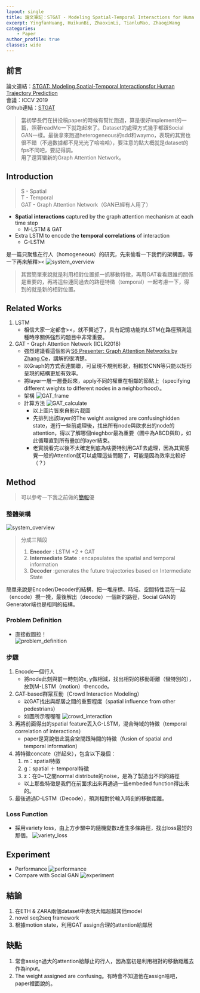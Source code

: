 ```yaml
---
layout: single
title: 論文筆記：STGAT - Modeling Spatial-Temporal Interactions for Human Trajectory Prediction
excerpt: YingfanHuang, HuikunBi, ZhaoxinLi, TianluMao, ZhaoqiWang
categories:
    - Paper
author_profile: true
classes: wide
---
```


## 前言
論文連結：[STGAT: Modeling Spatial-Temporal Interactionsfor Human Trajectory Prediction](https://openaccess.thecvf.com/content_ICCV_2019/papers/Huang_STGAT_Modeling_Spatial-Temporal_Interactions_for_Human_Trajectory_Prediction_ICCV_2019_paper.pdf)  
會議：ICCV 2019  
Github連結：[STGAT](https://github.com/huang-xx/STGAT)
>當初學長們在拼投稿paper的時候有幫忙跑過，算是很好implement的一篇，照著readMe一下就跑起來了。Dataset的處理方式幾乎都跟Social GAN一樣。最後拿來跑過heterogeneous的sdd和waymo，表現的其實也很不錯（不過數據都不見光光了哈哈哈），要注意的點大概就是dataset的fps不同吧，要記得調。  
>用了還算蠻新的Graph Attention Network。  

## Introduction
>S - Spatial  
>T - Temporal  
>GAT - Graph Attention Network（GAN已經有人用了）

* **Spatial interactions** captured by the graph attention mechanism at each time step 
  * M-LSTM & GAT
* Extra LSTM to encode the **temporal correlations** of interaction 
  * G-LSTM

是一篇只聚焦在行人（homogeneous）的研究，先來偷看一下我們的架構圖，等一下再來解釋><
![system_overview](https://raw.githubusercontent.com/fumchin/myblog/master/assets/images/post_images/papers/STGAT/system_overview.png)

>其實簡單來說就是利用相對位置抓一抓移動特徵，再用GAT看看跟誰的關係是重要的，再將這些連同過去的路徑特徵（temporal）一起考慮一下，得到的就是新的相對位置。

## Related Works
1. LSTM
   * 相信大家一定都會><，就不贅述了，具有記憶功能的LSTM在路徑預測這種時序關係強烈的題目中非常重要。
2. GAT - Graph Attention Network (ICLR2018)
   * 強烈建議看這個影片[S6 Presenter: Graph Attention Networks by Zhang Ce](https://youtu.be/6hbWpbi0Z24)，講解的很清楚。
   * 以Graph的方式表達關聯，可呈現不規則形狀，相較於CNN等只能以矩形呈現的結構更加有效率。
   * 將layer一層一層疊起來，apply不同的權重在相鄰的節點上（specifying different weights to different nodes in a neighborhood）。
   * 架構
    ![GAT_frame](https://raw.githubusercontent.com/fumchin/myblog/master/assets/images/post_images/papers/STGAT/GAT_framework.png)
    * 計算方法
    ![GAT_calculate](https://raw.githubusercontent.com/fumchin/myblog/master/assets/images/post_images/papers/STGAT/GAT_calculate.png)
      * 以上圖片皆來自影片截圖
      * 先排列出該layer的The weight assigned are confusinghidden state，進行一些前處理後，找出所有node與欲求出的node的attention，得以了解哪個nieghbor最為重要（圖中為ABCD與B），如此循環直到所有疊加的layer結束。
      * 老實說看完以後不太確定到底為啥要特別用GAT去處理，因為其實感覺一般的Attention就可以處理這些問題了，可能是因為效率比較好（？）

## Method
> 可以參考一下我之前做的[簡報](https://drive.google.com/file/d/1DnpWcglwm1kuaJh6w4PbzdvKn6bPm2y6/view?usp=sharing)優

### 整體架構
![system_overview](https://raw.githubusercontent.com/fumchin/myblog/master/assets/images/post_images/papers/STGAT/system_overview.png)
> 分成三階段
> 1. **Encoder** : LSTM *2 + GAT
> 2. **Intermediate State** : encapsulates the spatial and temporal information
> 3. **Decoder** :generates the future trajectories based on Intermediate State

簡單來說是Encoder/Decoder的結構，把一堆座標、時域、空間特性混在一起（encode）攪一攪，最後解出（decode）一個新的路徑，Social GAN的Generator端也是相同的結構。

### Problem Definition
* 直接截圖拉！  
![problem_definition](https://raw.githubusercontent.com/fumchin/myblog/master/assets/images/post_images/papers/STGAT/problem_definition.png)

### 步驟
1. Encode一個行人
   * 將node此刻與前一時刻的x, y做相減，找出相對的移動距離（蠻特別的），放到M-LSTM（motion）中encode。
2. GAT-based群眾互動（Crowd Interaction Modeling）
   * 以GAT找出與鄰居之間的重要程度（spatial influence from other pedestrians）
   * 如圖所示喔喔喔
    ![crowd_interaction](https://raw.githubusercontent.com/fumchin/myblog/master/assets/images/post_images/papers/STGAT/crowd_interaction.png)
3. 再將前面得出的spatial feature丟入G-LSTM，混合時域的特徵（temporal correlation of interactions）
   * paper是寫說借此混合空間跟時間的特徵（fusion of spatial and temporal information）
4. 將特徵concate（拼起來），包含以下幾個：
   1. m：spatial特徵
   2. g：spatial ＋ temporal特徵
   3. z：在0~1之間normal distribute的noise，是為了製造出不同的路徑
    * 以上那些特徵是我們在前面求出來再通過一些embeded function得出來的。
5. 最後通過D-LSTM（Decode），預測相對於輸入時刻的移動距離。

### Loss Function
* 採用variety loss，由上方步驟中的隨機變數z產生多條路徑，找出loss最短的那個。
![variety_loss](https://raw.githubusercontent.com/fumchin/myblog/master/assets/images/post_images/papers/STGAT/variety_loss.png)

## Experiment
* Performance
![performance](https://raw.githubusercontent.com/fumchin/myblog/master/assets/images/post_images/papers/STGAT/performance.png)
* Compare with Social GAN
![experiment](https://raw.githubusercontent.com/fumchin/myblog/master/assets/images/post_images/papers/STGAT/experiment.png)

## 結論
1. 在ETH & ZARA兩個dataset中表現大幅超越其他model
2. novel seq2seq framework
3. 根據motion state，利用GAT assign合理的attention給鄰居

## 缺點
1. 常會assign過大的attention給靜止的行人，因為當初是利用相對的移動距離去作為input。
2. The weight assigned are confusing。有時會不知道他在assign啥吧，paper裡面說的。